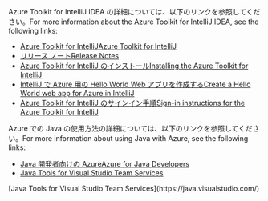 <span data-ttu-id="365d2-101">Azure Toolkit for IntelliJ IDEA の詳細については、以下のリンクを参照してください。</span><span class="sxs-lookup"><span data-stu-id="365d2-101">For more information about the Azure Toolkit for IntelliJ IDEA, see the following links:</span></span> 

* [<span data-ttu-id="365d2-102">Azure Toolkit for IntelliJ</span><span class="sxs-lookup"><span data-stu-id="365d2-102">Azure Toolkit for IntelliJ</span></span>](../intellij/azure-toolkit-for-intellij.md) 
* [<span data-ttu-id="365d2-103">リリース ノート</span><span class="sxs-lookup"><span data-stu-id="365d2-103">Release Notes</span></span>](https://github.com/Microsoft/azure-tools-for-java/releases) 
* [<span data-ttu-id="365d2-104">Azure Toolkit for IntelliJ のインストール</span><span class="sxs-lookup"><span data-stu-id="365d2-104">Installing the Azure Toolkit for IntelliJ</span></span>](../intellij/azure-toolkit-for-intellij-installation.md) 
* [<span data-ttu-id="365d2-105">IntelliJ で Azure 用の Hello World Web アプリを作成する</span><span class="sxs-lookup"><span data-stu-id="365d2-105">Create a Hello World web app for Azure in IntelliJ</span></span>](../intellij/azure-toolkit-for-intellij-create-hello-world-web-app.md) 
* [<span data-ttu-id="365d2-106">Azure Toolkit for IntelliJ のサインイン手順</span><span class="sxs-lookup"><span data-stu-id="365d2-106">Sign-in instructions for the Azure Toolkit for IntelliJ</span></span>](../intellij/azure-toolkit-for-intellij-sign-in-instructions.md) 

<span data-ttu-id="365d2-107">Azure での Java の使用方法の詳細については、以下のリンクを参照してください。</span><span class="sxs-lookup"><span data-stu-id="365d2-107">For more information about using Java with Azure, see the following links:</span></span> 

* [<span data-ttu-id="365d2-108">Java 開発者向けの Azure</span><span class="sxs-lookup"><span data-stu-id="365d2-108">Azure for Java Developers</span></span>](https://docs.microsoft.com/java/azure/) 
* <span data-ttu-id="365d2-109">[Java Tools for Visual Studio Team Services](https://java.visualstudio.com/) 
<!-- TODO: Add URLs for Java in VSCode here --></span><span class="sxs-lookup"><span data-stu-id="365d2-109">[Java Tools for Visual Studio Team Services](https://java.visualstudio.com/) 
<!-- TODO: Add URLs for Java in VSCode here --></span></span> 
